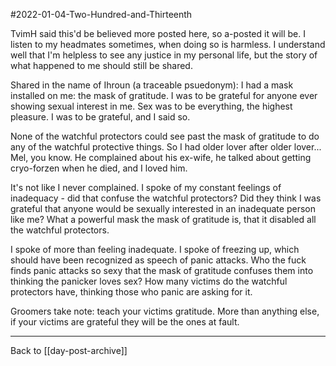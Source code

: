 #2022-01-04-Two-Hundred-and-Thirteenth

TvimH said this'd be believed more posted here, so a-posted it will be.  I listen to my headmates sometimes, when doing so is harmless.  I understand well that I'm helpless to see any justice in my personal life, but the story of what happened to me should still be shared.

Shared in the name of Ihroun (a traceable psuedonym):
I had a mask installed on me: the mask of gratitude.  I was to be grateful for anyone ever showing sexual interest in me.  Sex was to be everything, the highest pleasure.  I was to be grateful, and I said so.

None of the watchful protectors could see past the mask of gratitude to do any of the watchful protective things.  So I had older lover after older lover...  Mel, you know.  He complained about his ex-wife, he talked about getting cryo-forzen when he died, and I loved him.

It's not like I never complained.  I spoke of my constant feelings of inadequacy - did that confuse the watchful protectors?  Did they think I was grateful that anyone would be sexually interested in an inadequate person like me?  What a powerful mask the mask of gratitude is, that it disabled all the watchful protectors.

I spoke of more than feeling inadequate.  I spoke of freezing up, which should have been recognized as speech of panic attacks.  Who the fuck finds panic attacks so sexy that the mask of gratitude confuses them into thinking the panicker loves sex?  How many victims do the watchful protectors have, thinking those who panic are asking for it.

Groomers take note: teach your victims gratitude.  More than anything else, if your victims are grateful they will be the ones at fault.

---
Back to [[day-post-archive]]